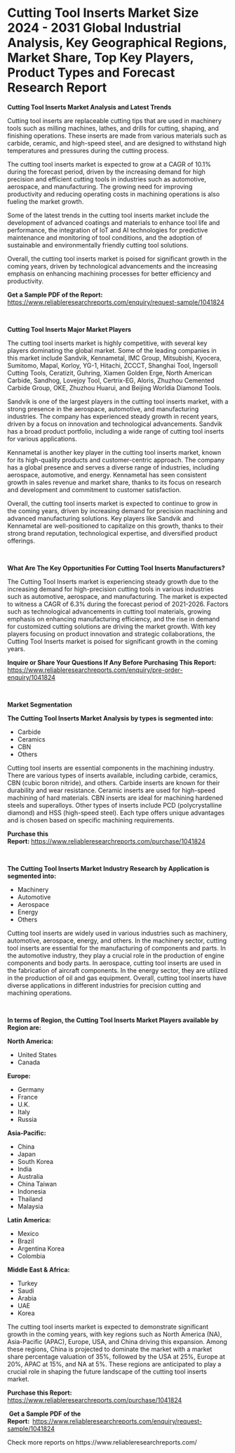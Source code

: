 <p><h1>Cutting Tool Inserts Market Size 2024 - 2031 Global Industrial Analysis, Key Geographical Regions, Market Share, Top Key Players, Product Types and Forecast Research Report</h1></p><p><strong>Cutting Tool Inserts Market Analysis and Latest Trends</strong></p>
<p><p>Cutting tool inserts are replaceable cutting tips that are used in machinery tools such as milling machines, lathes, and drills for cutting, shaping, and finishing operations. These inserts are made from various materials such as carbide, ceramic, and high-speed steel, and are designed to withstand high temperatures and pressures during the cutting process.</p><p>The cutting tool inserts market is expected to grow at a CAGR of 10.1% during the forecast period, driven by the increasing demand for high precision and efficient cutting tools in industries such as automotive, aerospace, and manufacturing. The growing need for improving productivity and reducing operating costs in machining operations is also fueling the market growth.</p><p>Some of the latest trends in the cutting tool inserts market include the development of advanced coatings and materials to enhance tool life and performance, the integration of IoT and AI technologies for predictive maintenance and monitoring of tool conditions, and the adoption of sustainable and environmentally friendly cutting tool solutions.</p><p>Overall, the cutting tool inserts market is poised for significant growth in the coming years, driven by technological advancements and the increasing emphasis on enhancing machining processes for better efficiency and productivity.</p></p>
<p><strong>Get a Sample PDF of the Report:&nbsp;</strong> <a href="https://www.reliableresearchreports.com/enquiry/request-sample/1041824">https://www.reliableresearchreports.com/enquiry/request-sample/1041824</a></p>
<p>&nbsp;</p>
<p><strong>Cutting Tool Inserts Major Market Players</strong></p>
<p><p>The cutting tool inserts market is highly competitive, with several key players dominating the global market. Some of the leading companies in this market include Sandvik, Kennametal, IMC Group, Mitsubishi, Kyocera, Sumitomo, Mapal, Korloy, YG-1, Hitachi, ZCCCT, Shanghai Tool, Ingersoll Cutting Tools, Ceratizit, Guhring, Xiamen Golden Erge, North American Carbide, Sandhog, Lovejoy Tool, Certrix-EG, Aloris, Zhuzhou Cemented Carbide Group, OKE, Zhuzhou Huarui, and Beijing Worldia Diamond Tools.</p><p>Sandvik is one of the largest players in the cutting tool inserts market, with a strong presence in the aerospace, automotive, and manufacturing industries. The company has experienced steady growth in recent years, driven by a focus on innovation and technological advancements. Sandvik has a broad product portfolio, including a wide range of cutting tool inserts for various applications.</p><p>Kennametal is another key player in the cutting tool inserts market, known for its high-quality products and customer-centric approach. The company has a global presence and serves a diverse range of industries, including aerospace, automotive, and energy. Kennametal has seen consistent growth in sales revenue and market share, thanks to its focus on research and development and commitment to customer satisfaction.</p><p>Overall, the cutting tool inserts market is expected to continue to grow in the coming years, driven by increasing demand for precision machining and advanced manufacturing solutions. Key players like Sandvik and Kennametal are well-positioned to capitalize on this growth, thanks to their strong brand reputation, technological expertise, and diversified product offerings.</p></p>
<p>&nbsp;</p>
<p><strong>What Are The Key Opportunities For Cutting Tool Inserts Manufacturers?</strong></p>
<p><p>The Cutting Tool Inserts market is experiencing steady growth due to the increasing demand for high-precision cutting tools in various industries such as automotive, aerospace, and manufacturing. The market is expected to witness a CAGR of 6.3% during the forecast period of 2021-2026. Factors such as technological advancements in cutting tool materials, growing emphasis on enhancing manufacturing efficiency, and the rise in demand for customized cutting solutions are driving the market growth. With key players focusing on product innovation and strategic collaborations, the Cutting Tool Inserts market is poised for significant growth in the coming years.</p></p>
<p><strong>Inquire or Share Your Questions If Any Before Purchasing This Report:</strong> <a href="https://www.reliableresearchreports.com/enquiry/pre-order-enquiry/1041824">https://www.reliableresearchreports.com/enquiry/pre-order-enquiry/1041824</a></p>
<p>&nbsp;</p>
<p><strong>Market Segmentation</strong></p>
<p><strong>The Cutting Tool Inserts Market Analysis by types is segmented into:</strong></p>
<p><ul><li>Carbide</li><li>Ceramics</li><li>CBN</li><li>Others</li></ul></p>
<p><p>Cutting tool inserts are essential components in the machining industry. There are various types of inserts available, including carbide, ceramics, CBN (cubic boron nitride), and others. Carbide inserts are known for their durability and wear resistance. Ceramic inserts are used for high-speed machining of hard materials. CBN inserts are ideal for machining hardened steels and superalloys. Other types of inserts include PCD (polycrystalline diamond) and HSS (high-speed steel). Each type offers unique advantages and is chosen based on specific machining requirements.</p></p>
<p><strong>Purchase this Report:&nbsp;</strong><a href="https://www.reliableresearchreports.com/purchase/1041824">https://www.reliableresearchreports.com/purchase/1041824</a></p>
<p>&nbsp;</p>
<p><strong>The Cutting Tool Inserts Market Industry Research by Application is segmented into:</strong></p>
<p><ul><li>Machinery</li><li>Automotive</li><li>Aerospace</li><li>Energy</li><li>Others</li></ul></p>
<p><p>Cutting tool inserts are widely used in various industries such as machinery, automotive, aerospace, energy, and others. In the machinery sector, cutting tool inserts are essential for the manufacturing of components and parts. In the automotive industry, they play a crucial role in the production of engine components and body parts. In aerospace, cutting tool inserts are used in the fabrication of aircraft components. In the energy sector, they are utilized in the production of oil and gas equipment. Overall, cutting tool inserts have diverse applications in different industries for precision cutting and machining operations.</p></p>
<p>&nbsp;</p>
<p><strong>In terms of Region, the Cutting Tool Inserts Market Players available by Region are:</strong></p>
<p>
    <p> <strong> North America: </strong>
        <ul>
            <li>United States</li>
            <li>Canada</li>
        </ul>
        </p> 
    <p> <strong> Europe: </strong>
        <ul>
            <li>Germany</li>
            <li>France</li>
            <li>U.K.</li>
            <li>Italy</li>
            <li>Russia</li>
        </ul>
        </p> 
    <p> <strong> Asia-Pacific: </strong>
        <ul>
            <li>China</li>
            <li>Japan</li>
            <li>South Korea</li>
            <li>India</li>
            <li>Australia</li>
            <li>China Taiwan</li>
            <li>Indonesia</li>
            <li>Thailand</li>
            <li>Malaysia</li>
        </ul>
        </p> 
    <p> <strong> Latin America: </strong>
        <ul>
            <li>Mexico</li>
            <li>Brazil</li>
            <li>Argentina Korea</li>
            <li>Colombia</li>
        </ul>
        </p> 
    <p> <strong> Middle East & Africa: </strong>
        <ul>
            <li>Turkey</li>
            <li>Saudi</li>
            <li>Arabia</li>
            <li>UAE</li>
            <li>Korea</li>
        </ul>
    </p>
    </p>
<p><p>The cutting tool inserts market is expected to demonstrate significant growth in the coming years, with key regions such as North America (NA), Asia-Pacific (APAC), Europe, USA, and China driving this expansion. Among these regions, China is projected to dominate the market with a market share percentage valuation of 35%, followed by the USA at 25%, Europe at 20%, APAC at 15%, and NA at 5%. These regions are anticipated to play a crucial role in shaping the future landscape of the cutting tool inserts market.</p></p>
<p><strong>Purchase this Report: </strong><a href="https://www.reliableresearchreports.com/purchase/1041824">https://www.reliableresearchreports.com/purchase/1041824</a></p>
<p>&nbsp;<strong>Get a Sample PDF of the Report:&nbsp;&nbsp;</strong><a href="https://www.reliableresearchreports.com/enquiry/request-sample/1041824">https://www.reliableresearchreports.com/enquiry/request-sample/1041824</a></p>
<p><strong></strong></p>
<p>Check more reports on https://www.reliableresearchreports.com/</p>